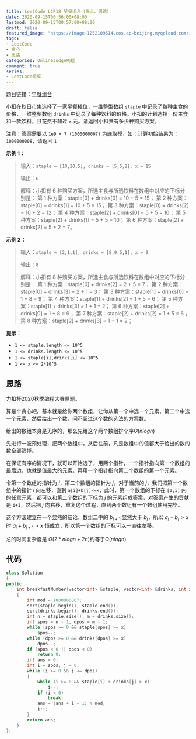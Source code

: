 ```yaml
---
title: LeetCode LCP18 早餐组合（贪心，思路）
date: 2020-09-15T00:56:00+08:00
lastmod: 2020-09-15T00:57:00+08:00
draft: false
featured_image: "https://image-1252109614.cos.ap-beijing.myqcloud.com/img/20210508221015.png"
tags:
- LeetCode
- 贪心
- 思路
categories: OnlineJudge刷题
comment: true
series:
- LeetCode题解
---
```


题目链接：[早餐组合](https://leetcode-cn.com/problems/2vYnGI/)

小扣在秋日市集选择了一家早餐摊位，一维整型数组 `staple` 中记录了每种主食的价格，一维整型数组 `drinks` 中记录了每种饮料的价格。小扣的计划选择一份主食和一款饮料，且花费不超过 `x` 元。请返回小扣共有多少种购买方案。

注意：答案需要以 `1e9 + 7 (1000000007)` 为底取模，如：计算初始结果为：`1000000008`，请返回 `1`

**示例 1：**

> 输入：`staple = [10,20,5], drinks = [5,5,2], x = 15`
>
> 输出：`6`
>
> 解释：小扣有 6 种购买方案，所选主食与所选饮料在数组中对应的下标分别是：
> 第 1 种方案：staple[0] + drinks[0] = 10 + 5 = 15；
> 第 2 种方案：staple[0] + drinks[1] = 10 + 5 = 15；
> 第 3 种方案：staple[0] + drinks[2] = 10 + 2 = 12；
> 第 4 种方案：staple[2] + drinks[0] = 5 + 5 = 10；
> 第 5 种方案：staple[2] + drinks[1] = 5 + 5 = 10；
> 第 6 种方案：staple[2] + drinks[2] = 5 + 2 = 7。

**示例 2：**

> 输入：`staple = [2,1,1], drinks = [8,9,5,1], x = 9`
>
> 输出：`8`
>
> 解释：小扣有 8 种购买方案，所选主食与所选饮料在数组中对应的下标分别是：
> 第 1 种方案：staple[0] + drinks[2] = 2 + 5 = 7；
> 第 2 种方案：staple[0] + drinks[3] = 2 + 1 = 3；
> 第 3 种方案：staple[1] + drinks[0] = 1 + 8 = 9；
> 第 4 种方案：staple[1] + drinks[2] = 1 + 5 = 6；
> 第 5 种方案：staple[1] + drinks[3] = 1 + 1 = 2；
> 第 6 种方案：staple[2] + drinks[0] = 1 + 8 = 9；
> 第 7 种方案：staple[2] + drinks[2] = 1 + 5 = 6；
> 第 8 种方案：staple[2] + drinks[3] = 1 + 1 = 2；

**提示：**

- `1 <= staple.length <= 10^5`
- `1 <= drinks.length <= 10^5`
- `1 <= staple[i],drinks[i] <= 10^5`
- `1 <= x <= 2*10^5`

## 思路

力扣杯2020秋季编程大赛原题。

算是个贪心吧。基本就是给你两个数组，让你从第一个中选一个元素，第二个中选一个元素，然后给出一个数，问不超过这个数的选法的方案数。

给出的数组本身是无序的，那么先给这个两个数组排个序$O(nlogn)$

先进行一波预处理，把两个数组中，从后往前，凡是数组中的值都大于给出的数的数全部筛掉。

在保证有序的情况下，就可以开始选了，用两个指针，一个指针指向第一个数组的最后边，也就是值最大的元素。再用一个指针指向第二个数组的第一个元素。

令第一个数组的指针为 $i$，第二个数组的指针为 $j$，对于当前的 $j$，我们把第一个数组中的指针 $i$ 向左移，直到 `a[i]+b[j]<=x`，此时，第一个数组的下标在 `[0,i]` 内的任意元素，都可以和第二个数组的下标为 $j$ 的元素组成答案，对答案产生的贡献是 `i+1`，然后把 $j$ 向右移，重复这个过程，直到两个数组有一个数组使用完毕。

这个方法建立在一个显然的结论，数组二中的 $b_{j+1}$ 显然大于 $b_j$，所以 $a_i+b_j>x$ 时 $a_i+b_{j+1}>x$ 恒成立，所以第一个数组的下标可以一直往左移。

总的时间复杂度是 $O(2*nlogn+2n)$约等于$O(nlogn)$

## 代码

```cpp
class Solution
{
public:
    int breakfastNumber(vector<int> &staple, vector<int> &drinks, int x)
    {
        int mod = 1000000007;
        sort(staple.begin(), staple.end());
        sort(drinks.begin(), drinks.end());
        int n = staple.size(), m = drinks.size();
        int spos = n - 1, dpos = m - 1;
        while (spos >= 0 && staple[spos] >= x)
            spos--;
        while (dpos >= 0 && drinks[dpos] >= x)
            dpos--;
        if (spos < 0 || dpos < 0)
            return 0;
        int ans = 0;
        int i = spos, j = 0;
        while (i >= 0 && j <= dpos)
        {
            while (i >= 0 && staple[i] + drinks[j] > x)
                i--;
            if (i < 0)
                break;
            ans = (ans + i + 1) % mod;
            j++;
        }
        return ans;
    }
};
```
